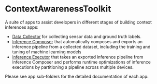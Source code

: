 # ContextAwarenessToolkit
A suite of apps to assist developers in different stages of building context inferences apps:
- [Data Collector](https://github.com/nesl/ContextAwarenessToolkit/tree/master/apps/DataCollector) for collecting sensor data and ground truth labels.
- [Inference Composer](https://github.com/nesl/ContextAwarenessToolkit/tree/master/apps/InferenceComposer) that automatically composes and exports an inference pipeline from a collected dataset, including the training and tuning of machine learning models
- [Inference Executor](https://github.com/nesl/ContextAwarenessToolkit/tree/master/apps/InferenceExecutor) that takes an exported inference pipeline from Inference Composer and performs runtime optimizations of inference executions by partitioning a pipeline across multiple devices. 

Please see app sub-folders for the detailed documentation of each app.



